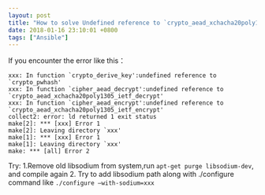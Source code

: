 ```yaml
---
layout: post
title: "How to solve Undefined reference to `crypto_aead_xchacha20poly1305_ietf_decrypt' Error"
date: 2018-01-16 23:10:01 +0800
tags: ["Ansible"]
---
```



If you encounter the error like this：
```
xxx: In function `crypto_derive_key':undefined reference to `crypto_pwhash'
xxx: In function `cipher_aead_decrypt':undefined reference to `crypto_aead_xchacha20poly1305_ietf_decrypt'
xxx: In function `cipher_aead_encrypt':undefined reference to `crypto_aead_xchacha20poly1305_ietf_encrypt'
collect2: error: ld returned 1 exit status
make[2]: *** [xxx] Error 1
make[2]: Leaving directory `xxx'
make[1]: *** [xxx] Error 1
make[1]: Leaving directory `xxx'
make: *** [all] Error 2
```

Try:
1.Remove old libsodium from system,run `apt-get purge libsodium-dev`, and compile again
2. Try to add libsodium path along with ./configure command like `./configure –with-sodium=xxx` 
